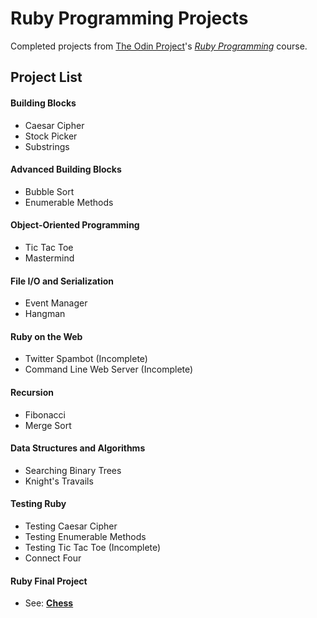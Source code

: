 # Ruby Programming Projects

Completed projects from [The Odin Project](http://www.theodinproject.com/)'s *[Ruby Programming](http://www.theodinproject.com/ruby-programming)* course.

## Project List

#### Building Blocks
- Caesar Cipher
- Stock Picker
- Substrings

#### Advanced Building Blocks
- Bubble Sort
- Enumerable Methods

#### Object-Oriented Programming
- Tic Tac Toe
- Mastermind

#### File I/O and Serialization
- Event Manager
- Hangman

#### Ruby on the Web
- Twitter Spambot (Incomplete)
- Command Line Web Server (Incomplete)

#### Recursion
- Fibonacci
- Merge Sort

#### Data Structures and Algorithms
- Searching Binary Trees
- Knight's Travails

#### Testing Ruby
- Testing Caesar Cipher
- Testing Enumerable Methods
- Testing Tic Tac Toe (Incomplete)
- Connect Four

#### Ruby Final Project
- See: [**Chess**](https://github.com/ArkWist/chess)